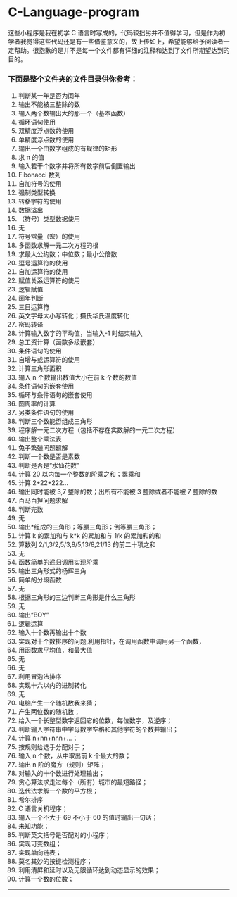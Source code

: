 ﻿# C-Language-program

这些小程序是我在初学 C 语言时写成的，代码较拙劣并不值得学习，但是作为初学者我觉得这些代码还是有一些借鉴意义的，故上传如上，希望能够给予阅读者一定帮助。很抱歉的是并不是每一个文件都有详细的注释和达到了文件所期望达到的目的。

### 下面是整个文件夹的文件目录供你参考：

1.  判断某一年是否为闰年
2.  输出不能被三整除的数
3.  输入两个数输出大的那一个（基本函数）
4.  循环语句使用
5.  双精度浮点数的使用
6.  单精度浮点数的使用
7.  输出一个由数字组成的有规律的矩形
8.  求 π 的值
9.  输入若干个数字并将所有数字前后倒置输出
10. Fibonacci 数列
11. 自加符号的使用
12. 强制类型转换
13. 转移字符的使用
14. 数据溢出
15. （符号）类型数据使用
16. 无
17. 符号常量（宏）的使用
18. 多函数求解一元二次方程的根
19. 求最大公约数；中位数；最小公倍数
20. 逗号运算符的使用
21. 自加运算符的使用
22. 赋值关系运算符的使用
23. 逻辑赋值
24. 闰年判断
25. 三目运算符
26. 英文字母大小写转化；摄氏华氏温度转化
27. 密码转译
28. 计算输入数字的平均值，当输入-1 时结束输入
29. 总工资计算（函数多级嵌套）
30. 条件语句的使用
31. 自增与或运算符的使用
32. 计算三角形面积
33. 输入 n 个数输出数值大小在前 k 个数的数值
34. 条件语句的嵌套使用
35. 循环与条件语句的嵌套使用
36. 圆周率的计算
37. 另类条件语句的使用
38. 判断三个数能否组成三角形
39. 程序解一元二次方程（包括不存在实数解的一元二次方程）
40. 输出整个乘法表
41. 兔子繁殖问题题解
42. 判断一个数是否是素数
43. 判断是否是“水仙花数”
44. 计算 20 以内每一个整数的阶乘之和；累乘和
45. 计算 2+22+222...
46. 输出同时能被 3,7 整除的数；出所有不能被 3 整除或者不能被 7 整除的数
47. 百马百担问题求解
48. 判断完数
49. 无
50. 输出\*组成的三角形；等腰三角形；倒等腰三角形；
51. 计算 k 的累加和与 k\*k 的累加和与 1/k 的累加和的和
52. 算数列 2/1,3/2,5/3,8/5,13/8,21/13 的前二十项之和
53. 无
54. 函数简单的递归调用实现阶乘
55. 输出三角形式的杨辉三角
56. 简单的分段函数
57. 无
58. 根据三角形的三边判断三角形是什么三角形
59. 无
60. 输出“BOY”
61. 逻辑运算
62. 输入十个数再输出十个数
63. 实现对十个数排序的问题,利用指针，在调用函数中调用另一个函数，
64. 用函数求平均值，和最大值
65. 无
66. 无
67. 利用冒泡法排序
68. 实现十六以内的进制转化
69. 无
70. 电脑产生一个随机数我来猜；
71. 产生两位数的随机数；
72. 给入一个长整型数字返回它的位数，每位数字，及逆序；
73. 判断输入字符串中字母数字空格和其他字符的个数并输出；
74. 计算 n+nn+nnn+...；
75. 按规则给选手分配对手；
76. 输入 n 个数，从中取出前 k 个最大的数；
77. 输出 n 阶的魔方（规则）矩阵；
78. 对输入的十个数进行处理输出；
79. 贪心算法求走过每个（所有）城市的最短路径；
80. 迭代法求解一个数的平方根；
81. 希尔排序
82. C 语言关机程序；
83. 输入一个不大于 69 不小于 60 的值时输出一句话；
84. 未知功能；
85. 判断英文括号是否配对的小程序；
86. 实现可变数组；
87. 实现单向链表；
88. 莫名其妙的按键检测程序；
89. 利用清屏和延时以及无限循环达到动态显示的效果；
90. 计算一个数的位数；

---
